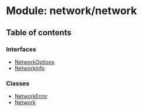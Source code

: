 # Module: network/network

## Table of contents

### Interfaces

- [NetworkOptions](../interfaces/network_network.NetworkOptions.md)
- [NetworkInfo](../interfaces/network_network.NetworkInfo.md)

### Classes

- [NetworkError](../classes/network_network.NetworkError.md)
- [Network](../classes/network_network.Network.md)
